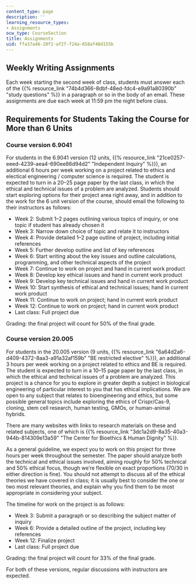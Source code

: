 ```yaml
---
content_type: page
description: ''
learning_resource_types:
- Assignments
ocw_type: CourseSection
title: Assignments
uid: ffa37a46-20f2-af2f-f24a-658af48d155b
---
```

Weekly Writing Assignments
--------------------------

Each week starting the second week of class, students must answer each of the {{% resource_link "74b4d366-8dbf-48ed-fdc4-e9a91a80390b" "study questions" %}} in a paragraph or so in the body of an email. These assignments are due each week at 11:59 pm the night before class.

Requirements for Students Taking the Course for More than 6 Units
-----------------------------------------------------------------

### Course version 6.9041

For students in the 6.9041 version (12 units, {{% resource_link "21ce0257-eeed-4239-aea4-690ee86d94d2" "Independent Inquiry" %}}), an additional 6 hours per week working on a project related to ethics and electical engineering / computer science is required. The student is expected to turn in a 20–25 page paper by the last class, in which the ethical and technical issues of a problem are analyzed. Students should start exploring options for their project area right away, and in addition to the work for the 6 unit version of the course, should email the following to their instructors as follows:

*   Week 2: Submit 1–2 pages outlining various topics of inquiry, or one topic if student has already chosen it
*   Week 3: Narrow down choice of topic and relate it to instructors
*   Week 4: Provide detailed 1–2 page outline of project, including initial references
*   Week 5: Further develop outline and list of key references
*   Week 6: Start writing about the key issues and outline calculations, programming, and other technical aspects of the project
*   Week 7: Continue to work on project and hand in current work product
*   Week 8: Develop key ethical issues and hand in current work product
*   Week 9: Develop key technical issues and hand in current work product
*   Week 10: Start synthesis of ethical and technical issues; hand in current work product
*   Week 11: Continue to work on project; hand in current work product
*   Week 12: Continue to work on project; hand in current work product
*   Last class: Full project due

Grading: the final project will count for 50% of the final grade.

### Course version 20.005

For students in the 20.005 version (9 units, {{% resource_link "6a64d2a6-d409-4372-8aa3-a91a32af159b" "BE restricted elective" %}}), an additional 3 hours per week working on a project related to ethics and BE is required. The student is expected to turn in a 10–15 page paper by the last class, in which the ethical and technical issues of a problem are analyzed. This project is a chance for you to explore in greater depth a subject in biological engineering of particular interest to you that has ethical implications. We are open to any subject that relates to bioengineering and ethics, but some possible general topics include exploring the ethics of Crispr/Cas-9, cloning, stem cell research, human testing, GMOs, or human-animal hybrids.

There are many websites with links to research materials on these and related subjects, one of which is {{% resource_link "3dc1a2d9-8a35-40a3-944b-814309e13a59" "The Center for Bioethics & Human Dignity" %}}.

As a general guideline, we expect you to work on this project for three hours per week throughout the semester. The paper should analyze both the technical and ethical issues involved, aiming roughly for 50% technical and 50% ethical focus, though we’re flexible on exact proportions (70/30 in either direction is fine). You should not attempt to discuss all of the ethical theories we have covered in class; it is usually best to consider the one or two most relevant theories, and explain why you find them to be most appropriate in considering your subject.

The timeline for work on the project is as follows:

*   Week 3: Submit a paragraph or so describing the subject matter of inquiry
*   Week 6: Provide a detailed outline of the project, including key references
*   Week 12: Finalize project
*   Last class: Full project due

Grading: the final project will count for 33% of the final grade.

For both of these versions, regular discussions with instructors are expected.
